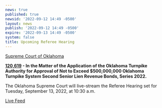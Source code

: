 ```yaml
---
news: true
published: true
newsid: '2022-09-12 14:49 -0500'
layout: news
publish: '2022-09-12 14:49 -0500'
expire: '2022-09-13 14:49 -0500'
system: false
title: Upcoming Referee Hearing
---
```

<u>Supreme Court of Oklahoma</u>

**[120,619](http://www.oscn.net/dockets/GetCaseInformation.aspx?db=appellate&number=120619) - In the Matter of the Application of the Oklahoma Turnpike Authority for Approval of Not to Exceed $500,000,000 Oklahoma Turnpike System Second Senior Lien Revenue Bonds, Series 2022.**

The Oklahoma Supreme Court will live-stream the Referee Hearing set for Tuesday, September 13, 2022, at 10:30 a.m.

[Live Feed](https://vimeo.com/2421206)
